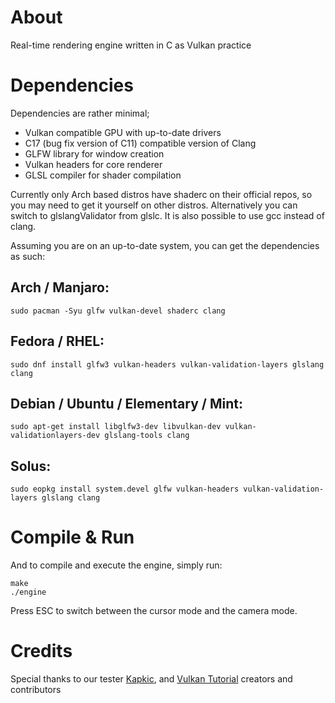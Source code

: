 # About

Real-time rendering engine written in C as Vulkan practice

# Dependencies

Dependencies are rather minimal;

* Vulkan compatible GPU with up-to-date drivers
* C17 (bug fix version of C11) compatible version of Clang
* GLFW library for window creation
* Vulkan headers for core renderer
* GLSL compiler for shader compilation

Currently only Arch based distros have shaderc on their official repos, so you
may need to get it yourself on other distros. Alternatively you can switch to
glslangValidator from glslc. It is also possible to use gcc instead of clang.

Assuming you are on an up-to-date system, you can get the dependencies as such:

## Arch / Manjaro:

`sudo pacman -Syu glfw vulkan-devel shaderc clang`

## Fedora / RHEL:

`sudo dnf install glfw3 vulkan-headers vulkan-validation-layers glslang clang`

## Debian / Ubuntu / Elementary / Mint:

`sudo apt-get install libglfw3-dev libvulkan-dev vulkan-validationlayers-dev glslang-tools clang`

## Solus:

`sudo eopkg install system.devel glfw vulkan-headers vulkan-validation-layers glslang clang`

# Compile & Run

And to compile and execute the engine, simply run:

```
make
./engine
```

Press ESC to switch between the cursor mode and the camera mode.

# Credits

Special thanks to our tester [Kapkic](https://gitlab.com/kapkic), and
[Vulkan Tutorial](https://vulkan-tutorial.com/) creators and contributors
